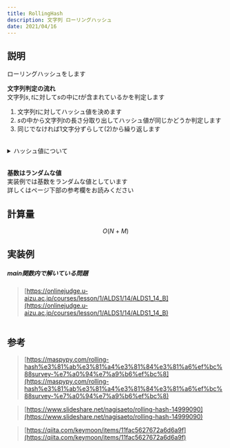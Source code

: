 ```yaml
---
title: RollingHash
description: 文字列 ローリングハッシュ
date: 2021/04/16
---
```


## 説明
ローリングハッシュをします

**文字列判定の流れ**  
文字列$s,t$に対して$s$の中に$t$が含まれているかを判定します  
1. 文字列$t$に対してハッシュ値を決めます
2. $s$の中から文字列$t$の長さ分取り出してハッシュ値が同じかどうか判定します
3. 同じでなければ$1$文字分ずらして(2)から繰り返します

<br>

<details><summary>ハッシュ値について</summary>

仮に"aaa"に$1$という値を割り振ったとします

"bbaaabb"という文字列の$3$文字目から$5$文字目の"aaa"もハッシュ値は$1$になり, ハッシュ値が同じであれば文字列も同じであると判定します  

ただし, 異なる文字列であるのに値が被ってしまうと誤った判定をしてしまうので値域を大きく取る必要があります  

<br>

**ハッシュ値の計算方法**  
ある文字列$s$に対して
$$
B^0 \times s_0 + B^1 \times s_1 + B^2 \times s_2 + ... \pmod p
$$
とすることでハッシュ値を計算しています  
ここで合同式の法となる値ですが, $2^{61} - 1$を推奨しています  
※ 詳しい理由についてはページ下部の参考欄をご覧ください

文字列$s$の$1$文字目以降のハッシュ値を考えてみると  
$B^1 \times s_1 + B^2 \times s_2 + ... \pmod p$  
というようになります  

文字列$t$のハッシュ値は  
$B^0 \times t_0 + B^1 \times t_1 + ... \pmod p$  
なので$B$の指数が一致しないため値が同じかどうか判定できません  
そこで, $B^{-1}$を文字列$s$のハッシュ値に掛けることにより指数を一致させます  

文字列$s$の$i$文字目以降のハッシュ値も同様に$B^{-i}$を掛けます  
この$B^{-i}(0 ≤ i ≤ N)$も前計算しておくことで求まります  

<details><summary>i番目の逆元の前計算</summary>

オイラーの小定理より  
$$
a^{p-1} \equiv 1 \pmod p 
$$
$$
a^{p-2} \times a \equiv 1 \pmod p
$$
となり, $a^{p-2}$が$a$の逆元であることが分かります  
$a^{n}$の逆元は$a^{n(p-2)}$であるので繰り返し二乗法を用いて$O(logN)$で求めた後  
$a$を掛けていって$a^{n-1}$の逆元,$a^{n-2}$の逆元,...と求めていきます
</details>


<br>

ハッシュの値を累積和として前計算することで判定の際には$O(1)$でハッシュの値を求めることができます

</details>

<br>

**基数はランダムな値**  
実装例では基数をランダムな値としています  
詳しくはページ下部の参考欄をお読みください

## 計算量
$$
O(N+M)
$$

## 実装例

##### main関数内で解いている問題
> [https://onlinejudge.u-aizu.ac.jp/courses/lesson/1/ALDS1/14/ALDS1_14_B](https://onlinejudge.u-aizu.ac.jp/courses/lesson/1/ALDS1/14/ALDS1_14_B)  

```cpp import=/assets/Library/string/rollinghash.cpp
```

## 参考

> [https://maspypy.com/rolling-hash%e3%81%ab%e3%81%a4%e3%81%84%e3%81%a6%ef%bc%88survey-%e7%a0%94%e7%a9%b6%ef%bc%8](https://maspypy.com/rolling-hash%e3%81%ab%e3%81%a4%e3%81%84%e3%81%a6%ef%bc%88survey-%e7%a0%94%e7%a9%b6%ef%bc%8)  

> [https://www.slideshare.net/nagisaeto/rolling-hash-14999090](https://www.slideshare.net/nagisaeto/rolling-hash-14999090)  

> [https://qiita.com/keymoon/items/11fac5627672a6d6a9f](https://qiita.com/keymoon/items/11fac5627672a6d6a9f) 
